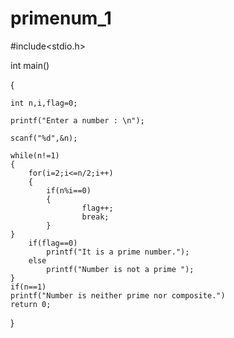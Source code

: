 # primenum_1

#include<stdio.h>

int main()


{
	
    int n,i,flag=0;
    
    printf("Enter a number : \n");
    
    scanf("%d",&n);
    
    while(n!=1)
    {
    	for(i=2;i<=n/2;i++)
    	{
        	if(n%i==0)
        	{ 
            		flag++;
            		break;
        	}
	}
    	if(flag==0)
        	printf("It is a prime number.");
    	else
        	printf("Number is not a prime ");
    }
    if(n==1)
	printf("Number is neither prime nor composite.")
    return 0;
}
